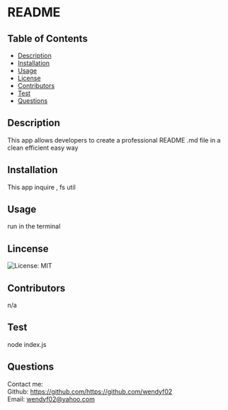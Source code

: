  # README 
  ## Table of Contents
  * [Description](#description)
  * [Installation](#installation)
  * [Usage](#usage)
  * [License](#license)
  * [Contributors](#contributors)
  * [Test](#test)
  * [Questions](#questions)
  
  ## Description
  This app allows developers to create a professional README .md file in a clean efficient easy way

  ## Installation
  This app inquire , fs util

  ## Usage
  run in the terminal

  ## Lincense
  ![License: MIT](https://img.shields.io/badge/License-MIT-yellow.svg)

  ## Contributors
  n/a

  ## Test
  node index.js
  
  ## Questions

  Contact me:   
  Github: https://github.com/https://github.com/wendyf02    
  Email: wendyf02@yahoo.com
